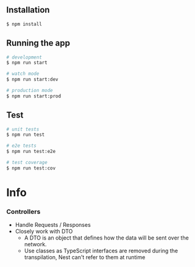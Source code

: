 ## Installation

```bash
$ npm install
```

## Running the app

```bash
# development
$ npm run start

# watch mode
$ npm run start:dev

# production mode
$ npm run start:prod
```

## Test

```bash
# unit tests
$ npm run test

# e2e tests
$ npm run test:e2e

# test coverage
$ npm run test:cov
```

# Info

### Controllers

- Handle Requests / Responses
- Closely work with DTO
  - A DTO is an object that defines how the data will be sent over the network.
  - Use classes as TypeScript interfaces are removed during the transpilation, Nest can't refer to them at runtime
